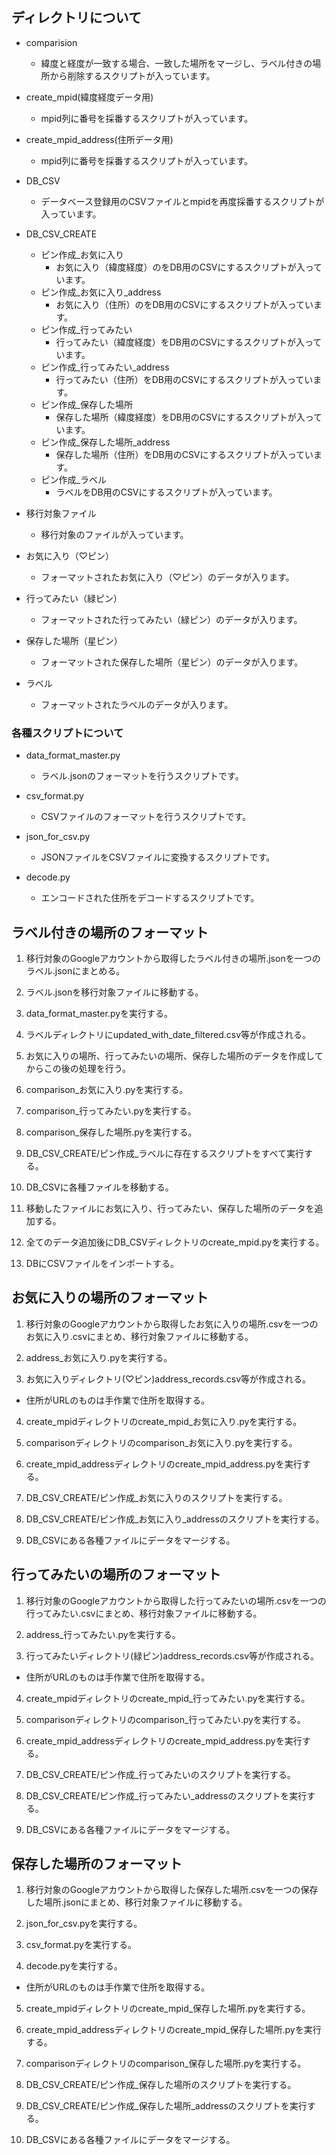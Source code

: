 ## ディレクトリについて

- comparision
  - 緯度と経度が一致する場合、一致した場所をマージし、ラベル付きの場所から削除するスクリプトが入っています。

- create_mpid(緯度経度データ用)
  - mpid列に番号を採番するスクリプトが入っています。

- create_mpid_address(住所データ用)
  - mpid列に番号を採番するスクリプトが入っています。

- DB_CSV
  - データベース登録用のCSVファイルとmpidを再度採番するスクリプトが入っています。

- DB_CSV_CREATE
  - ピン作成_お気に入り
    - お気に入り（緯度経度）のをDB用のCSVにするスクリプトが入っています。
  - ピン作成_お気に入り_address
    - お気に入り（住所）のをDB用のCSVにするスクリプトが入っています。
  - ピン作成_行ってみたい
    - 行ってみたい（緯度経度）をDB用のCSVにするスクリプトが入っています。
  - ピン作成_行ってみたい_address
    - 行ってみたい（住所）をDB用のCSVにするスクリプトが入っています。
  - ピン作成_保存した場所
    - 保存した場所（緯度経度）をDB用のCSVにするスクリプトが入っています。
  - ピン作成_保存した場所_address
    - 保存した場所（住所）をDB用のCSVにするスクリプトが入っています。
  - ピン作成_ラベル
    - ラベルをDB用のCSVにするスクリプトが入っています。

- 移行対象ファイル
  - 移行対象のファイルが入っています。

- お気に入り（♡ピン）
  - フォーマットされたお気に入り（♡ピン）のデータが入ります。

- 行ってみたい（緑ピン）
  - フォーマットされた行ってみたい（緑ピン）のデータが入ります。

- 保存した場所（星ピン）
  - フォーマットされた保存した場所（星ピン）のデータが入ります。

- ラベル
  - フォーマットされたラベルのデータが入ります。

### 各種スクリプトについて

- data_format_master.py
  - ラベル.jsonのフォーマットを行うスクリプトです。

- csv_format.py
  - CSVファイルのフォーマットを行うスクリプトです。

- json_for_csv.py
  - JSONファイルをCSVファイルに変換するスクリプトです。

- decode.py
  - エンコードされた住所をデコードするスクリプトです。

## ラベル付きの場所のフォーマット

1. 移行対象のGoogleアカウントから取得したラベル付きの場所.jsonを一つのラベル.jsonにまとめる。

2. ラベル.jsonを移行対象ファイルに移動する。

3. data_format_master.pyを実行する。

4. ラベルディレクトリにupdated_with_date_filtered.csv等が作成される。

5. お気に入りの場所、行ってみたいの場所、保存した場所のデータを作成してからこの後の処理を行う。

6. comparison_お気に入り.pyを実行する。

7. comparison_行ってみたい.pyを実行する。

8. comparison_保存した場所.pyを実行する。

9. DB_CSV_CREATE/ピン作成_ラベルに存在するスクリプトをすべて実行する。

10. DB_CSVに各種ファイルを移動する。

11. 移動したファイルにお気に入り、行ってみたい、保存した場所のデータを追加する。

12. 全てのデータ追加後にDB_CSVディレクトリのcreate_mpid.pyを実行する。

13. DBにCSVファイルをインポートする。

## お気に入りの場所のフォーマット

1. 移行対象のGoogleアカウントから取得したお気に入りの場所.csvを一つのお気に入り.csvにまとめ、移行対象ファイルに移動する。

2. address_お気に入り.pyを実行する。

3. お気に入りディレクトリ(♡ピン)address_records.csv等が作成される。
  - 住所がURLのものは手作業で住所を取得する。

4. create_mpidディレクトリのcreate_mpid_お気に入り.pyを実行する。

5. comparisonディレクトリのcomparison_お気に入り.pyを実行する。

6. create_mpid_addressディレクトリのcreate_mpid_address.pyを実行する。

7. DB_CSV_CREATE/ピン作成_お気に入りのスクリプトを実行する。

8. DB_CSV_CREATE/ピン作成_お気に入り_addressのスクリプトを実行する。

9. DB_CSVにある各種ファイルにデータをマージする。

## 行ってみたいの場所のフォーマット

1. 移行対象のGoogleアカウントから取得した行ってみたいの場所.csvを一つの行ってみたい.csvにまとめ、移行対象ファイルに移動する。

2. address_行ってみたい.pyを実行する。

3. 行ってみたいディレクトリ(緑ピン)address_records.csv等が作成される。
  - 住所がURLのものは手作業で住所を取得する。

4. create_mpidディレクトリのcreate_mpid_行ってみたい.pyを実行する。

5. comparisonディレクトリのcomparison_行ってみたい.pyを実行する。

6. create_mpid_addressディレクトリのcreate_mpid_address.pyを実行する。

7. DB_CSV_CREATE/ピン作成_行ってみたいのスクリプトを実行する。

8. DB_CSV_CREATE/ピン作成_行ってみたい_addressのスクリプトを実行する。

9. DB_CSVにある各種ファイルにデータをマージする。

## 保存した場所のフォーマット

1. 移行対象のGoogleアカウントから取得した保存した場所.csvを一つの保存した場所.jsonにまとめ、移行対象ファイルに移動する。

2. json_for_csv.pyを実行する。

3. csv_format.pyを実行する。

4. decode.pyを実行する。
  - 住所がURLのものは手作業で住所を取得する。

5. create_mpidディレクトリのcreate_mpid_保存した場所.pyを実行する。

6. create_mpid_addressディレクトリのcreate_mpid_保存した場所.pyを実行する。

7. comparisonディレクトリのcomparison_保存した場所.pyを実行する。

8. DB_CSV_CREATE/ピン作成_保存した場所のスクリプトを実行する。

9. DB_CSV_CREATE/ピン作成_保存した場所_addressのスクリプトを実行する。

10. DB_CSVにある各種ファイルにデータをマージする。

